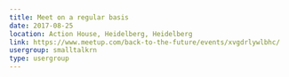 ```yaml
---
title: Meet on a regular basis
date: 2017-08-25
location: Action House, Heidelberg, Heidelberg
link: https://www.meetup.com/back-to-the-future/events/xvgdrlywlbhc/
usergroup: smalltalkrn
type: usergroup
---
```

